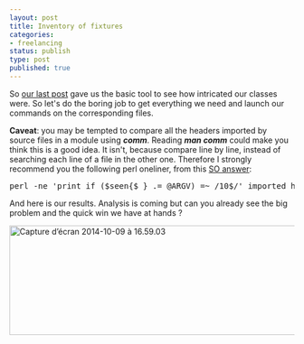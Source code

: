 ```yaml
---
layout: post
title: Inventory of fixtures
categories:
- freelancing
status: publish
type: post
published: true
---
```



So <a href="http://wearemobiledevelopers.wordpress.com/2014/10/08/how-coupled-are-your-classes/">our last post</a> gave us the basic tool to see how intricated our classes were. So let's do the boring job to get everything we need and launch our commands on the corresponding files.

<strong>Caveat</strong>: you may be tempted to compare all the headers imported by source files in a module using <strong><em>comm</em></strong>. Reading <em><strong>man comm</strong></em> could make you think this is a good idea. It isn't, because compare line by line, instead of searching each line of a file in the other one. Therefore I strongly recommend you the following perl oneliner, from this <a href="http://stackoverflow.com/a/17703442/700317">SO answer</a>:
<pre>perl -ne 'print if ($seen{$_} .= @ARGV) =~ /10$/' imported_headers.txt headers.txt | wc -l</pre>
And here is our results. Analysis is coming but can you already see the big problem and the quick win we have at hands ?

<a href="https://wearemobiledevelopers.files.wordpress.com/2014/10/capture-d_c3a9cran-2014-10-09-c3a0-16-59-03.png"><img class="aligncenter wp-image-206 size-full" src="https://wearemobiledevelopers.files.wordpress.com/2014/10/capture-d_c3a9cran-2014-10-09-c3a0-16-59-03.png" alt="Capture d’écran 2014-10-09 à 16.59.03" width="578" height="194" /></a>